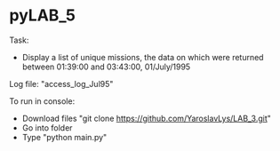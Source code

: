 # pyLAB_5

Task: 
- Display a list of unique missions, the data on which were returned between 01:39:00 and 03:43:00, 01/July/1995

Log file: "access_log_Jul95"

To run in console:
- Download files "git clone https://github.com/YaroslavLys/LAB_3.git"
- Go into folder
- Type "python main.py"